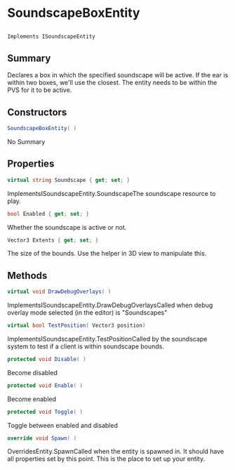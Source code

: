 # SoundscapeBoxEntity

## 
```c#
Implements ISoundscapeEntity
```

## Summary

Declares a box in which the specified soundscape will be active. If the ear is within two boxes, we'll use the
closest. The entity needs to be within the PVS for it to be active.
## Constructors

```c#
SoundscapeBoxEntity( ) 
```
No Summary
## Properties

```c#
virtual string Soundscape { get; set; } 
```
ImplementsISoundscapeEntity.SoundscapeThe soundscape resource to play.
```c#
bool Enabled { get; set; } 
```
Whether the soundscape is active or not.
```c#
Vector3 Extents { get; set; } 
```
The size of the bounds. Use the helper in 3D view to manipulate this.
## Methods

```c#
virtual void DrawDebugOverlays( ) 
```
ImplementsISoundscapeEntity.DrawDebugOverlaysCalled when debug overlay mode selected (in the editor) is "Soundscapes"
```c#
virtual bool TestPosition( Vector3 position) 
```
ImplementsISoundscapeEntity.TestPositionCalled by the soundscape system to test if a client is within soundscape bounds.
```c#
protected void Disable( ) 
```
Become disabled
```c#
protected void Enable( ) 
```
Become enabled
```c#
protected void Toggle( ) 
```
Toggle between enabled and disabled
```c#
override void Spawn( ) 
```
OverridesEntity.SpawnCalled when the entity is spawned in. It should have all properties set by this point.
This is the place to set up your entity.
